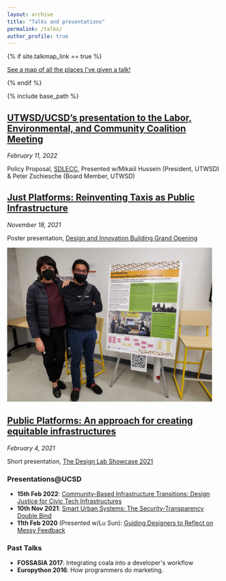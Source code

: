 ```yaml
---
layout: archive
title: "Talks and presentations"
permalink: /talks/
author_profile: true
---
```


{% if site.talkmap_link == true %}

<p style="text-decoration:underline;"><a href="/talkmap.html">See a map of all the places I've given a talk!</a></p>

{% endif %}

{% include base_path %}

## [UTWSD/UCSD’s presentation to the Labor, Environmental, and Community Coalition Meeting](https://docs.google.com/presentation/d/19euZ8Lptn04MJNOic8qyova5OAq2PiRqQo5K8COcgUs/edit?usp=sharing)
<i class="fa fa-clock" aria-hidden="true">February 11, 2022</i>

Policy Proposal, [SDLECC](https://aftguild.org/LECC/), Presented w/Mikaiil Hussein (President, UTWSD) & Peter Zschiesche (Board Member, UTWSD)

## [Just Platforms: Reinventing Taxis as Public Infrastructure](https://drive.google.com/file/d/1jsGWiTAnyuF1p-sU52e1A2CsLxVQqi0v/view?usp=sharing)
<i class="fa fa-clock" aria-hidden="true">November 18, 2021</i>

Poster presentation, [Design and Innovation Building Grand Opening](https://designlab.ucsd.edu/design-innovation-building-dib-grand-opening/)
<div class="archive__item-teaser" style="width: 50vw; min-width: 280px">
  <img src='/images/talk_nov_18.jpg' alt="">
</div>

## [Public Platforms: An approach for creating equitable infrastructures](https://docs.google.com/presentation/d/1jYYyZ42p0x1pco0Ev6oH__tuBBhFz47M/edit?usp=sharing&ouid=102224158053153780142&rtpof=true&sd=true)
<i class="fa fa-clock" aria-hidden="true">February 4, 2021</i>

Short presentation, [The Design Lab Showcase 2021](https://designlab.ucsd.edu/events/design-lab-showcase-2021/)

### Presentations@UCSD
- **15th Feb 2022**: [Community-Based Infrastructure Transitions: Design Justice for Civic Tech Infrastructures](https://docs.google.com/presentation/d/1b7VLK2vbAmp7H-3_ra7G66UjQzVJUnNFoR_OPdQkvC0/edit?usp=sharing)
- **10th Nov 2021**: [Smart Urban Systems: The Security-Transparency Double Bind](https://docs.google.com/presentation/d/1A2N9gYbaiBXLNEtM4nvcx38k9ZxJJuF92396EQCh6j4/edit?usp=sharing)
- **11th Feb 2020** (Presented w/Lu Sun): [Guiding Designers to Reflect on Messy Feedback]()

### Past Talks
- **FOSSASIA 2017**: Integrating coala into a developer's workflow
- **Europython 2016**: How programmers do marketing.
